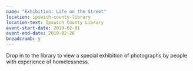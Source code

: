 ```yaml
---
name: "Exhibition: Life on the Street"
location: ipswich-county-library
location-text: Ipswich County Library
event-start-date: 2019-02-01
event-end-date: 2019-02-28
breadcrumb: y
---
```


Drop in to the library to view a special exhibition of photographs by people with experience of homelessness.
